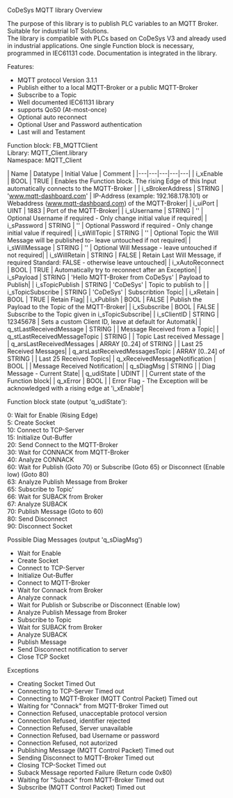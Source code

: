 CoDeSys MQTT library Overview

The purpose of this library is to publish PLC variables to an MQTT Broker. Suitable for industrial IoT Solutions.  
The library is compatible with PLCs based on CoDeSys V3 and already used in industrial applications. 
One single Function block is necessary, programmed in IEC61131 code. Documentation is integrated in the library.

Features:  

- MQTT protocol Version 3.1.1
- Publish either to a local MQTT-Broker or a public MQTT-Broker
- Subscribe to a Topic
- Well documented IEC61131 library
- supports QoS0 (At-most-once)
- Optional auto reconnect
- Optional User and Password authentication
- Last will and Testament

Function block: FB_MQTTClient  
Library: MQTT_Client.library  
Namespace: MQTT_Client
  
|  Name |  Datatype |  Initial Value	 | Comment  |
|---|---|---|---|---|
|  i_xEnable |  BOOL |  TRUE |  Enables the Function block. The rising Edge of this Input automatically connects to the MQTT-Broker |
| i_sBrokerAddress  |  STRING |  'www.mqtt-dashboard.com' | IP-Address (example: 192.168.178.101) or Webaddress (www.mqtt-dashboard.com) of the MQTT-Broker|
|  i_uiPort | UINT  |  1883 | Port of the MQTT-Broker|
|  i_sUsername | STRING  |  '' |  Optional Username if required - Only change initial value if required|
|  i_sPassword | STRING  | ''  |  Optional Password if required - Only change initial value if required|
|  i_sWillTopic |  STRING |  '' | Optional Topic the Will Message will be published to- leave untouched if not required|
|  i_sWillMessage | STRING  | ''  |  Optional Will Message - leave untouched if not required|
|  i_sWillRetain | STRING  |  FALSE |  Retain Last Will Message, if required Standard: FALSE - otherwise leave untouched|
|  i_xAutoReconnect | BOOL  | TRUE  |  Automatically try to reconnect after an Exception|
|  i_sPayload | STRING  | 'Hello MQTT-Broker from CoDeSys'  |  Payload to Publish|
|  i_sTopicPublish | STRING  | 'CoDeSys'  |  Topic to publish to |
|  i_sTopicSubscribe | STRING  | 'CoDeSys'  | Subscribtion Topic|
|  i_xRetain | BOOL  |  TRUE | Retain Flag|
|  i_xPublish | BOOL  | FALSE  | Publish the Payload to the Topic of the MQTT-Broker|
|  i_xSubscribe | BOOL  | FALSE  |  Subscribe to the Topic given in i_sTopicSubscribe|
|  i_sClientID | STRING  |  12345678 | Sets a custom Client ID, leave at default for Automatik|
|  q_stLastReceivedMessage |  STRING |   | Message Received from a Topic|
|  q_stLastReceivedMessageTopic | STRING  |   | Topic Last received Message |
|  q_arsLastReceivedMessages | ARRAY [0..24] of STRING  |   | Last 25 Received Messages|
|  q_arsLastReceivedMessagesTopic |  ARRAY [0..24] of STRING |   |  Last 25 Received Topics|
|  q_xReceivedMessageNotification | BOOL  |   |  Message Received Notification|
|  q_sDiagMsg |  STRING |   |  Diag Message - Current State|
|  q_udiState | UDINT  |   | Current state of the Function block|
|  q_xError |  BOOL |   |  Error Flag - The Exception will be acknowledged with a rising edge at 'i_xEnable'|


Function block state (output 'q_udiState'):

0: Wait for Enable (Rising Edge)  
5: Create Socket  
10: Connect to TCP-Server  
15: Initialize Out-Buffer  
20: Send Connect to the MQTT-Broker  
30: Wait for CONNACK from MQTT-Broker  
40: Analyze CONNACK  
60: Wait for Publish (Goto 70) or Subscribe (Goto 65)   or Disconnect (Enable low) (Goto 80)  
63: Analyze Publish Message from Broker  
65: Subscribe to Topic'  
66: Wait for SUBACK from Broker  
67: Analyze SUBACK  
70: Publish Message (Goto to 60)  
80: Send Disconnect  
90: Disconnect Socket  

Possible Diag Messages (output 'q_sDiagMsg')

- Wait for Enable
- Create Socket
- Connect to TCP-Server
- Initialize Out-Buffer
- Connect to MQTT-Broker
- Wait for Connack from Broker
- Analyze connack
- Wait for Publish or Subscribe or Disconnect (Enable low)
- Analyze Publish Message from Broker
- Subscribe to Topic
- Wait for SUBACK from Broker
- Analyze SUBACK
- Publish Message
- Send Disconnect notification to server
- Close TCP Socket

Exceptions

- Creating Socket Timed Out
- Connecting to TCP-Server Timed out
- Connecting to MQTT-Broker (MQTT Control Packet) Timed out
- Waiting for "Connack" from MQTT-Broker Timed out
- Connection Refused, unacceptable protocol version
- Connection Refused, identifier rejected
- Connection Refused, Server unavailable
- Connection Refused, bad Username or password
- Connection Refused, not autorized
- Publishing Message (MQTT Control Packet) Timed out
- Sending Disconnect to MQTT-Broker Timed out
- Closing TCP-Socket Timed out
- Suback Message reported Failure (Return code 0x80)
- Waiting for "Suback" from MQTT-Broker Timed out
- Subscribe (MQTT Control Packet) Timed out